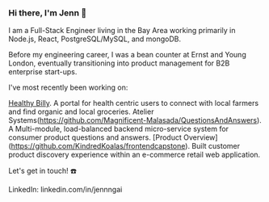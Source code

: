 ### Hi there, I'm Jenn 👋

I am a Full-Stack Engineer living in the Bay Area working primarily in Node.js, React, PostgreSQL/MySQL, and mongoDB. 

Before my engineering career, I was a bean counter at Ernst and Young London, eventually transitioning into product management for B2B enterprise start-ups.

I've most recently been working on:

[Healthy Billy](https://github.com/HealthyBilly/BillyHealthy). A portal for health centric users to connect with local farmers and find organic and local groceries.
Atelier Systems(https://github.com/Magnificent-Malasada/QuestionsAndAnswers). A Multi-module, load-balanced backend micro-service system for consumer product questions and answers.
[Product Overview] (https://github.com/KindredKoalas/frontendcapstone). Built customer product discovery experience within an e-commerce retail web application.

Let's get in touch! ☎️

LinkedIn: linkedin.com/in/jennngai
